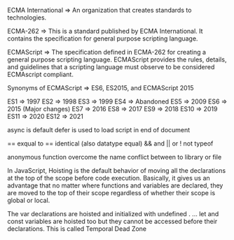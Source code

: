 ECMA International   =>    An organization that creates standards to technologies.

ECMA-262    =>    This is a standard published by ECMA International. It contains the specification for general purpose scripting language.

ECMAScript  =>    The specification defined in ECMA-262 for creating a general purpose scripting language. ECMAScript provides the rules, details, and guidelines that a scripting language must observe to be considered ECMAscript compliant.

Synonyms of ECMAScript  =>    ES6, ES2015, and ECMAScript 2015

ES1   =>    1997
ES2   =>    1998
ES3   =>    1999
ES4   =>    Abandoned
ES5   =>    2009
ES6   =>    2015  (Major changes)
ES7   =>    2016
ES8   =>    2017
ES9   =>    2018
ES10  =>    2019
ES11  =>    2020
ES12  =>    2021

<script async src=""></script> async is default
<script defer src=""></script> defer is used to load script in end of document

== exqual to
== identical (also datatype equal)
&& and
|| or
! not
typeof

anonymous function overcome the name conflict between to library or file

<!-- Hoisting -->
In JavaScript, Hoisting is the default behavior of moving all the declarations at the top of the scope before code execution. Basically, it gives us an advantage that no matter where functions and variables are declared, they are moved to the top of their scope regardless of whether their scope is global or local.

<!-- Temporal Dead Zone -->
The var declarations are hoisted and initialized with undefined . ... let and const variables are hoisted too but they cannot be accessed before their declarations. This is called Temporal Dead Zone